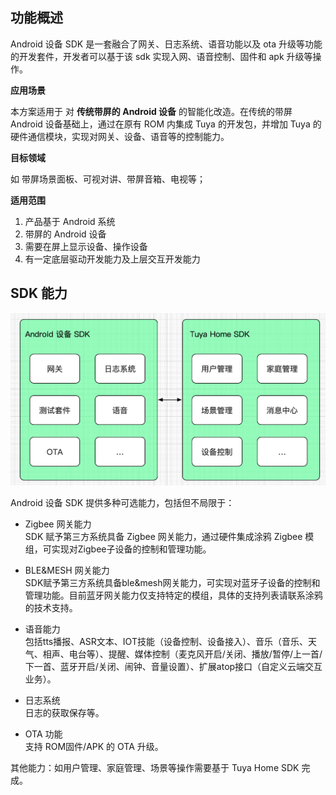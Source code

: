 ## 功能概述

Android 设备 SDK 是一套融合了网关、日志系统、语音功能以及 ota 升级等功能的开发套件，开发者可以基于该 sdk 实现入网、语音控制、固件和 apk 升级等操作。

**应用场景**

本方案适用于 对 **传统带屏的 Android 设备** 的智能化改造。在传统的带屏 Android 设备基础上，通过在原有 ROM 内集成 Tuya 的开发包，并增加 Tuya 的硬件通信模块，实现对网关、设备、语音等的控制能力。

**目标领域**

如 带屏场景面板、可视对讲、带屏音箱、电视等；

**适用范围**

1. 产品基于 Android 系统
2. 带屏的 Android 设备
3. 需要在屏上显示设备、操作设备
4. 有一定底层驱动开发能力及上层交互开发能力

## SDK 能力

<img src="/assets/images/center_control_fuction.png" style="zoom:50%;" />

Android 设备 SDK 提供多种可选能力，包括但不局限于：

- Zigbee 网关能力  
  SDK 赋予第三方系统具备 Zigbee 网关能力，通过硬件集成涂鸦 Zigbee 模组，可实现对Zigbee子设备的控制和管理功能。

- BLE&MESH 网关能力  
  SDK赋予第三方系统具备ble&mesh网关能力，可实现对蓝牙子设备的控制和管理功能。目前蓝牙网关能力仅支持特定的模组，具体的支持列表请联系涂鸦的技术支持。

- 语音能力  
  包括tts播报、ASR文本、IOT技能（设备控制、设备接入）、音乐（音乐、天气、相声、电台等）、提醒、媒体控制（麦克风开启/关闭、播放/暂停/上一首/下一首、蓝牙开启/关闭、闹钟、音量设置）、扩展atop接口（自定义云端交互业务）。

- 日志系统  
  日志的获取保存等。

- OTA 功能  
  支持 ROM固件/APK 的 OTA 升级。

其他能力：如用户管理、家庭管理、场景等操作需要基于 Tuya Home SDK 完成。
